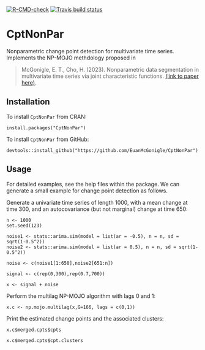 <!-- badges: start -->
[![R-CMD-check](https://github.com/EuanMcGonigle/CptNonPar/actions/workflows/R-CMD-check.yaml/badge.svg)](https://github.com/EuanMcGonigle/CptNonPar/actions/workflows/R-CMD-check.yaml)
[![Travis build status](https://travis-ci.com/EuanMcGonigle/CptNonPar.svg?branch=main)](https://travis-ci.com/EuanMcGonigle/CptNonPar)
<!-- badges: end -->
# CptNonPar
Nonparametric change point detection for multivariate time series. Implements the NP-MOJO methdology proposed in

> McGonigle, E. T., Cho, H. (2023). Nonparametric data segmentation in multivariate time series via joint characteristic functions. 
> [(link to paper here)](https://arxiv.org/abs/2305.07581).

## Installation

To install `CptNonPar` from CRAN:

```
install.packages("CptNonPar")
```


To install `CptNonPar` from GitHub:

```
devtools::install_github("https://github.com/EuanMcGonigle/CptNonPar")
```

## Usage

For detailed examples, see the help files within the package. We can generate a small example for change point detection as follows.

Generate a univariate time series of length 1000, with a mean change at time 300, and an autocovariance (but not marginal) change at time 650:

```
n <- 1000
set.seed(123)

noise1 <- stats::arima.sim(model = list(ar = -0.5), n = n, sd = sqrt(1-0.5^2))
noise2 <- stats::arima.sim(model = list(ar = 0.5), n = n, sd = sqrt(1-0.5^2))

noise <- c(noise1[1:650],noise2[651:n])

signal <- c(rep(0,300),rep(0.7,700))

x <- signal + noise

```
Perform the multilag NP-MOJO algorithm with lags 0 and 1:

```
x.c <- np.mojo.multilag(x,G=166, lags = c(0,1))
```

Print the estimated change points and the associated clusters:

```
x.c$merged.cpts$cpts

x.c$merged.cpts$cpt.clusters
```


